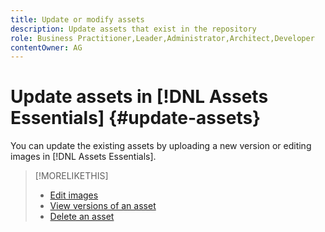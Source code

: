 ```yaml
---
title: Update or modify assets
description: Update assets that exist in the repository
role: Business Practitioner,Leader,Administrator,Architect,Developer
contentOwner: AG
---
```


# Update assets in [!DNL Assets Essentials] {#update-assets}

You can update the existing assets by uploading a new version or editing images in [!DNL Assets Essentials].


>[!MORELIKETHIS]
>
>* [Edit images](edit-images.md)
>* [View versions of an asset](understand-interface.md#view-versions)
>* [Delete an asset](manage.md#delete-assets)
